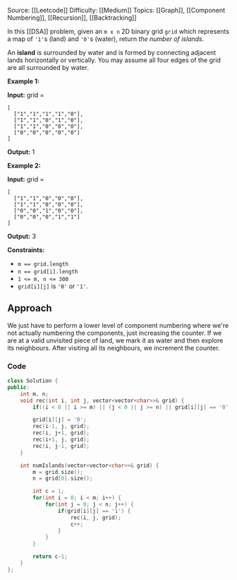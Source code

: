Source: [[Leetcode]]
Difficulty: [[Medium]]
Topics: [[Graph]], [[Component Numbering]], [[Recursion]], [[Backtracking]]

In this [[DSA]] problem, given an `m x n` 2D binary grid `grid` which represents a map of `'1'`s (land) and `'0'`s (water), return _the number of islands_.

An **island** is surrounded by water and is formed by connecting adjacent lands horizontally or vertically. You may assume all four edges of the grid are all surrounded by water.

**Example 1:**

**Input:** grid = 
```
[
  ["1","1","1","1","0"],
  ["1","1","0","1","0"],
  ["1","1","0","0","0"],
  ["0","0","0","0","0"]
]
```
**Output:** 1

**Example 2:**

**Input:** grid = 
```
[
  ["1","1","0","0","0"],
  ["1","1","0","0","0"],
  ["0","0","1","0","0"],
  ["0","0","0","1","1"]
]
```
**Output:** 3

**Constraints:**

- `m == grid.length`
- `n == grid[i].length`
- `1 <= m, n <= 300`
- `grid[i][j]` is `'0'` or `'1'`.

## Approach 
We just have to perform a lower level of component numbering where we're not actually numbering the components, just increasing the counter. If we are at a valid unvisited piece of land, we mark it as water and then explore its neighbours. 
After visiting all its neighbours, we increment the counter.

### Code 

``` cpp
class Solution {
public:
    int m, n;
    void rec(int i, int j, vector<vector<char>>& grid) {
        if((i < 0 || i >= m) || (j < 0 || j >= n) || grid[i][j] == '0') return;

        grid[i][j] = '0';
        rec(i-1, j, grid);
        rec(i, j+1, grid);
        rec(i+1, j, grid);
        rec(i, j-1, grid);
    }

    int numIslands(vector<vector<char>>& grid) {
        m = grid.size();
        n = grid[0].size();

        int c = 1;
        for(int i = 0; i < m; i++) {
            for(int j = 0; j < n; j++) {
                if(grid[i][j] == '1') {
                    rec(i, j, grid);
                    c++;
                }
            }
        }

        return c-1;
    }
};
```
